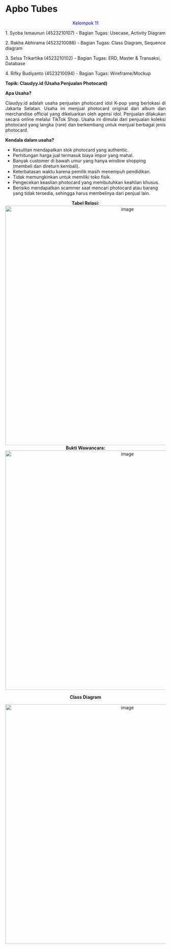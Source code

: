 # Apbo Tubes
<p align="center">
  <span style="color:blue;">Kelompok 11</span>
</p>

<p>1.⁠ ⁠Syoba Ismaunun (4523210107) - Bagian Tugas: Usecase, Activity Diagram</p>
<p>2.⁠ ⁠Rakha Abhirama (4523210088) - Bagian Tugas: Class Diagram, Sequence diagram</p>
<p>3.⁠ ⁠Selsa Trikartika (4523210102) - Bagian Tugas: ERD, Master & Transaksi, Database</p>
<p>4.⁠ ⁠Rifky Budiyanto (4523210094) - Bagian Tugas: Wireframe/Mockup</p>

<div align="left">
  <b>Topik: Claudyy.id (Usaha Penjualan Photocard)</b>
</div>

<div align="justify">
  <p><b>Apa Usaha?</b></p>
  <p>Claudyy.id adalah usaha penjualan photocard idol K-pop yang berlokasi di Jakarta Selatan. Usaha ini menjual photocard original dari album dan merchandise official yang dikeluarkan oleh agensi idol. Penjualan dilakukan secara online melalui TikTok Shop. Usaha ini dimulai dari penjualan koleksi photocard yang langka (rare) dan berkembang untuk menjual berbagai jenis photocard.</p>
</div>

<div align="left">
  <p><b>Kendala dalam usaha?</b></p>
  <ul>
    <li>Kesulitan mendapatkan stok photocard yang authentic.</li>
    <li>Perhitungan harga jual termasuk biaya impor yang mahal.</li>
    <li>Banyak customer di bawah umur yang hanya window shopping (membeli dan direturn kembali).</li>
    <li>Keterbatasan waktu karena pemilik masih menempuh pendidikan.</li>
    <li>Tidak memungkinkan untuk memiliki toko fisik.</li>
    <li>Pengecekan keaslian photocard yang membutuhkan keahlian khusus.</li>
    <li>Berisiko mendapatkan scammer saat mencari photocard atau barang yang tidak tersedia, sehingga harus membelinya dari penjual lain.</li>
  </ul>
</div>

<div align="center">
  <b>Tabel Relasi:</b>
</div>

<div align="center">
  <img width="751" alt="image" src="https://github.com/user-attachments/assets/af1f19da-6b95-453b-b03e-851e9ce7da5e"/>
</div>

<div align="center">
  <b>Bukti Wawancara:</b>
</div>

<div align="center">
  <img width="751" alt="image" src="https://github.com/user-attachments/assets/2b432544-cbc9-4a8c-b615-ba4f75dc1ca7"/>
</div>

<p align="center">
  <b>Class Diagram</b>
</p>

<div align="center">
  <img width="751" alt="image" src="https://github.com/user-attachments/assets/1ad9724b-adef-4026-8c4c-82b8a2d667a2"/>
</div>
